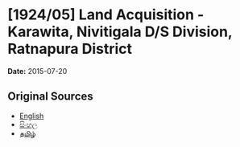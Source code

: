 # [1924/05] Land Acquisition - Karawita, Nivitigala D/S Division, Ratnapura District

**Date:** 2015-07-20

## Original Sources

- [English](https://documents.gov.lk/view/extra-gazettes/2015/7/1924-05_E.pdf)
- [සිංහල](https://documents.gov.lk/view/extra-gazettes/2015/7/1924-05_S.pdf)
- [தமிழ்](https://documents.gov.lk/view/extra-gazettes/2015/7/1924-05_T.pdf)

